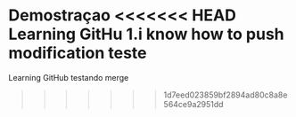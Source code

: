 Demostraçao
<<<<<<< HEAD
Learning GitHu
1.i know how to push modification
teste
=======
Learning GitHub
testando merge
>>>>>>> 1d7eed023859bf2894ad80c8a8e564ce9a2951dd
